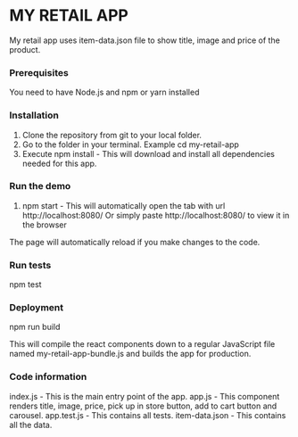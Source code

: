 # MY RETAIL APP

My retail app uses item-data.json file to show title, image and price of the product.

### Prerequisites

 You need to have Node.js and npm or yarn installed

### Installation

1) Clone the repository from git to your local folder.
2) Go to the folder in your terminal. Example cd my-retail-app
3) Execute npm install - This will download and install all dependencies needed for this app.

### Run the demo

1) npm start - This will automatically open the tab with url http://localhost:8080/
Or simply paste http://localhost:8080/ to view it in the browser

The page will automatically reload if you make changes to the code.

### Run tests

npm test

### Deployment

npm run build

This will compile the react components down to a regular JavaScript file named my-retail-app-bundle.js and builds the app for production.

### Code information

index.js - This is the main entry point of the app.
app.js - This component renders title, image, price, pick up in store button, add to cart button and carousel.
app.test.js - This contains all tests.
item-data.json - This contains all the data.
